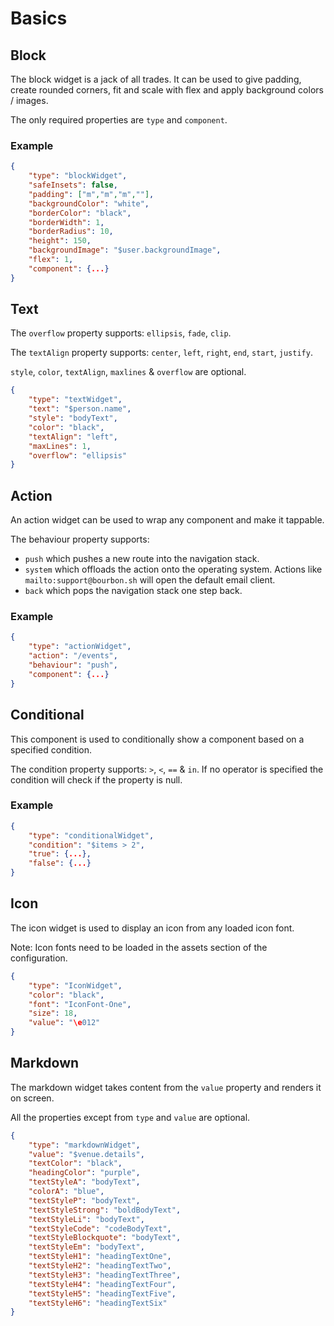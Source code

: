 # Basics

## Block
The block widget is a jack of all trades. It can be used to give padding, create rounded corners, fit and scale with flex and apply background colors / images.

The only required properties are `type` and `component`.

### Example
```json
{
	"type": "blockWidget",
	"safeInsets": false,
	"padding": ["m","m","m",""],
	"backgroundColor": "white",
	"borderColor": "black",
	"borderWidth": 1,
	"borderRadius": 10,
	"height": 150,
	"backgroundImage": "$user.backgroundImage",
	"flex": 1,
	"component": {...}
}
```

## Text
The `overflow` property supports: `ellipsis`, `fade`, `clip`.

The `textAlign` property supports: `center`, `left`, `right`, `end`, `start`, `justify`.

`style`, `color`, `textAlign`, `maxlines` & `overflow` are optional.

```json
{
	"type": "textWidget",
	"text": "$person.name",
	"style": "bodyText",
	"color": "black",
	"textAlign": "left",
	"maxLines": 1,
	"overflow": "ellipsis"
}
```

## Action
An action widget can be used to wrap any component and make it tappable.

The behaviour property supports:
- `push` which pushes a new route into the navigation stack.
- `system` which offloads the action onto the operating system. Actions like `mailto:support@bourbon.sh` will open the default email client.
- `back` which pops the navigation stack one step back.

### Example
```json
{
	"type": "actionWidget",
	"action": "/events",
	"behaviour": "push",
	"component": {...}
}
```

## Conditional
This component is used to conditionally show a component based on a specified condition.

The condition property supports: `>`, `<`, `==` & `in`. If no operator is specified the condition will check if the property is null.

### Example
```json
{
	"type": "conditionalWidget",
	"condition": "$items > 2",
	"true": {...},
	"false": {...}
}
```

## Icon
The icon widget is used to display an icon from any loaded icon font.

Note: Icon fonts need to be loaded in the assets section of the configuration.

```json
{
	"type": "IconWidget",
	"color": "black",
	"font": "IconFont-One",
	"size": 18,
	"value": "\e012"
}
```

## Markdown
The markdown widget takes content from the `value` property and renders it on screen.

All the properties except from `type` and `value` are optional.

```json
{
	"type": "markdownWidget",
	"value": "$venue.details",
	"textColor": "black",
	"headingColor": "purple",
	"textStyleA": "bodyText",
	"colorA": "blue",
	"textStyleP": "bodyText",
	"textStyleStrong": "boldBodyText",
	"textStyleLi": "bodyText",
	"textStyleCode": "codeBodyText",
	"textStyleBlockquote": "bodyText",
	"textStyleEm": "bodyText",
	"textStyleH1": "headingTextOne",
	"textStyleH2": "headingTextTwo",
	"textStyleH3": "headingTextThree",
	"textStyleH4": "headingTextFour",
	"textStyleH5": "headingTextFive",
	"textStyleH6": "headingTextSix"
}
```